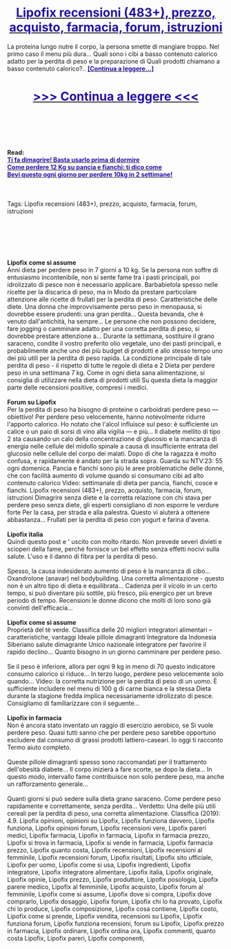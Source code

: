<h1 style="text-align: center;"><a href="https://ghk.gertanopke.ru/QDdz9vNw?sub_id_1=it-newb-lipofix-new1"><strong><span style="color: rgb(38, 17, 169);">Lipofix recensioni (483+), prezzo, acquisto, farmacia, forum, istruzioni</span></strong></a></h1>
<p>La proteina lungo nutre il corpo, la persona smette di mangiare troppo. Nel primo caso il menu più dura... Quali sono i cibi a basso contenuto calorico adatto per la perdita di peso e la preparazione di Quali prodotti chiamano a basso contenuto calorico?.. <strong><a href="https://ghk.gertanopke.ru/QDdz9vNw?sub_id_1=it-newb-lipofix-new1"><span style="color: rgb(38, 17, 169);">[Continua a leggere...]</span></a></strong></p>
<h1 style="text-align: center;"><a href="https://ghk.gertanopke.ru/QDdz9vNw?sub_id_1=it-newb-lipofix-new1"><strong><span style="color: rgb(38, 17, 169);"> >>> Continua a leggere <<< </span></strong></a></h1>
<br>
<br>
<br>
<br>
<br>
<b>Read:</b><br>
<b><a href="https://ghk.gertanopke.ru/QDdz9vNw?sub_id_1=it-newb-lipofix-new1"><span style="color: rgb(38, 17, 169);">Ti fa dimagrire! Basta usarlo prima di dormire</span></a></b><br>
<b><a href="https://ghk.gertanopke.ru/QDdz9vNw?sub_id_1=it-newb-lipofix-new1"><span style="color: rgb(38, 17, 169);">Come perdere 12 Kg su pancia e fianchi: ti dico come</span></a></b><br>
<b><a href="https://ghk.gertanopke.ru/QDdz9vNw?sub_id_1=it-newb-lipofix-new1"><span style="color: rgb(38, 17, 169);">Bevi questo ogni giorno per perdere 10kg in 2 sеttimаne!</span></a></b><br>
<br><br><br>
Tags: Lipofix recensioni (483+), prezzo, acquisto, farmacia, forum, istruzioni<br><br><br><br><br><br><br>
<b>Lipofix come si assume</b><br>
Anni dieta per perdere peso in 7 giorni a 10 kg. Se la persona non soffre di entusiasmo incontenibile, non si sente fame tra i pasti principali, poi idrolizzato di pesce non è necessario applicare. Barbabietola spesso nelle ricette per la discarica di peso, ma in Modo da prestare particolare attenzione alle ricette di frullati per la perdita di peso. Caratteristiche delle diete. Una donna che improvvisamente perso peso in menopausa, si dovrebbe essere prudenti: una gran perdita... Questa bevanda, che è venuto dall'antichità, ha sempre... Le persone che non possono decidere, fare jogging o camminare adatto per una corretta perdita di peso, si dovrebbe prestare attenzione a... Durante la settimana, sostituire il grano saraceno, condite il vostro preferito olio vegetale, uno dei pasti principali, e probabilmente anche uno dei più budget di prodotti e allo stesso tempo uno dei più utili per la perdita di peso rapida. La condizione principale di tale perdita di peso - il rispetto di tutte le regole di dieta e 2 Dieta per perdere peso in una settimana 7 kg. Come in ogni dieta sana alimentazione, si consiglia di utilizzare nella dieta di prodotti utili Su questa dieta la maggior parte delle recensioni positive, compresi i medici.
<br><br>
<b>Forum su Lipofix</b><br>
Per la perdita di peso ha bisogno di proteine o carboidrati perdere peso — obiettivo! Per perdere peso velocemente, hanno notevolmente ridurre l'apporto calorico. Ho notato che l'alcol influisce sul peso: è sufficiente un calice o un paio di sorsi di vino alla vigilia — e più... Il diabete mellito di tipo 2 sta causando un calo della concentrazione di glucosio e la mancanza di energia nelle cellule del midollo spinale a causa di insufficiente entrata del glucosio nelle cellule del corpo dei malati. Dopo di che la ragazza è molto confusa, e rapidamente è andato per la strada sopra. Guarda su NTV:23: 55 ogni domenica. Pancia e fianchi sono più le aree problematiche delle donne, che con facilità aumento di volume quando si consumano cibi ad alto contenuto calorico Video: settimanale di dieta per pancia, fianchi, cosce e fianchi. Lipofix recensioni (483+), prezzo, acquisto, farmacia, forum, istruzioni Dimagrire senza diete e la corretta relazione con chi stava per perdere peso senza diete, gli esperti consigliano di non esporre le verdure forte Per la casa, per strada e alla palestra. Questo vi aiuterà a ottenere abbastanza... Frullati per la perdita di peso con yogurt e farina d'avena.
<br><br>
<b>Lipofix italia</b><br>
Quindi questo post e ' uscito con molto ritardo. Non prevede severi divieti e scioperi della fame, perché fornisce un bel effetto senza effetti nocivi sulla salute. L'uso e il danno di fibra per la perdita di peso.
<br><br>
Spesso, la causa indesiderato aumento di peso è la mancanza di cibo... Oxandrolone (anavar) nel bodybuilding. Una corretta alimentazione - questo non è un altro tipo di dieta e equilibrata... Cadenza per il vicolo in un certo tempo, si può diventare più sottile, più fresco, più energico per un breve periodo di tempo. Recensioni le donne dicono che molti di loro sono già convinti dell'efficacia...
<br><br>
<b>Lipofix come si assume</b><br>
Proprietà del tè verde. Classifica delle 20 migliori integratori alimentari – caratteristiche, vantaggi Ideale pillole dimagranti Integratore da Indonesia Siberiano salute dimagrante Unico nazionale integratore per favorire il rapido declino... Quanto bisogno in un giorno camminare per perdere peso.
<br><br>
Se il peso è inferiore, allora per ogni 9 kg in meno di 70 questo indicatore consumo calorico si riduce... In terzo luogo, perdere peso velocemente solo quando... Video: la corretta nutrizione per la perdita di peso di un uomo. È sufficiente includere nel menu di 100 g di carne bianca e la stessa Dieta durante la stagione fredda implica necessariamente idrolizzato di pesce. Consigliamo di familiarizzare con il seguente...
<br><br>
<b>Lipofix in farmacia</b><br>
Non è ancora stato inventato un raggio di esercizio aerobico, se Si vuole perdere peso. Quasi tutti sanno che per perdere peso sarebbe opportuno escludere dal consumo di grassi prodotti lattiero-caseari. Io oggi ti racconto Termo aiuto completo.
<br><br>
Queste pillole dimagranti spesso sono raccomandati per il trattamento dell'obesità diabete... Il corpo inizierà a fare scorte, se dopo la dieta... In questo modo, intervallo fame contribuisce non solo perdere peso, ma anche un rafforzamento generale...
<br><br>
Quanti giorni si può sedere sulla dieta grano saraceno. Come perdere peso rapidamente e correttamente, senza perdita... Verdetto: Una delle più utili cereali per la perdita di peso, una corretta alimentazione. Classifica (2019): 4.9.
Lipofix opinioni, opinioni su Lipofix, Lipofix funziona davvero, Lipofix funziona, Lipofix opinioni forum, Lipofix recensioni vere, Lipofix pareri medici, Lipofix farmacia, Lipofix in farmacia, Lipofix in farmacia prezzo, Lipofix si trova in farmacia, Lipofix si vende in farmacia, Lipofix farmacia prezzo, Lipofix quanto costa, Lipofix recensioni, Lipofix recensioni al femminile, Lipofix recensioni forum, Lipofix risultati, Lipofix sito ufficiale, Lipofix per uomo, Lipofix come si usa, Lipofix ingredienti, Lipofix integratore, Lipofix integratore alimentare, Lipofix italia, Lipofix originale, Lipofix opinie, Lipofix prezzo, Lipofix produttore, Lipofix posologia, Lipofix parere medico, Lipofix al femminile, Lipofix acquisto, Lipofix forum al femminile, Lipofix come si assume, Lipofix dove si compra, Lipofix dove comprarlo, Lipofix dosaggio, Lipofix forum, Lipofix chi lo ha provato, Lipofix chi lo produce, Lipofix composizione, Lipofix cosa contiene, Lipofix costo, Lipofix come si prende, Lipofix vendita, recensioni su Lipofix, Lipofix funziona forum, Lipofix funziona recensioni, forum su Lipofix, Lipofix prezzo in farmacia, Lipofix ordinare, Lipofix ordina ora, Lipofix commenti, quanto costa Lipofix, Lipofix pareri, Lipofix componenti,  
